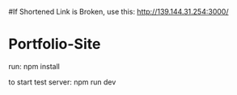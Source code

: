 #If Shortened Link is Broken, use this: http://139.144.31.254:3000/
# Portfolio-Site

run:
npm install

to start test server:
npm run dev

